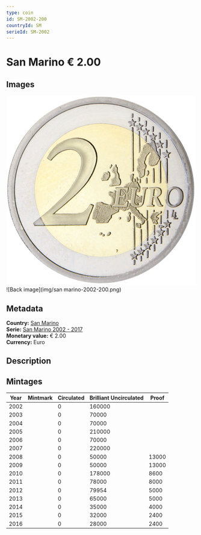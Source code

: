 ```yaml
---
type: coin
id: SM-2002-200
countryId: SM
serieId: SM-2002
---
```


# San Marino € 2.00

## Images

![Front image](../../../img/common-2002-200.png) ![Back image](img/san marino-2002-200.png)

## Metadata

**Country:** [San Marino](../index.md)\
**Serie:** [San Marino 2002 - 2017](index.md)\
**Monetary value:** € 2.00\
**Currency:** Euro

## Description


## Mintages

| Year | Mintmark | Circulated | Brilliant Uncirculated | Proof |
| ---- | -------- | ---------- | ---------------------- | ----- |
| 2002 |  | 0| 160000 |  |
| 2003 |  | 0| 70000 |  |
| 2004 |  | 0| 70000 |  |
| 2005 |  | 0| 210000 |  |
| 2006 |  | 0| 70000 |  |
| 2007 |  | 0| 220000 |  |
| 2008 |  | 0| 50000 | 13000 |
| 2009 |  | 0| 50000 | 13000 |
| 2010 |  | 0| 178000 | 8600 |
| 2011 |  | 0| 78000 | 8000 |
| 2012 |  | 0| 79954 | 5000 |
| 2013 |  | 0| 65000 | 5000 |
| 2014 |  | 0| 35000 | 4000 |
| 2015 |  | 0| 32000 | 2400 |
| 2016 |  | 0| 28000 | 2400 |
